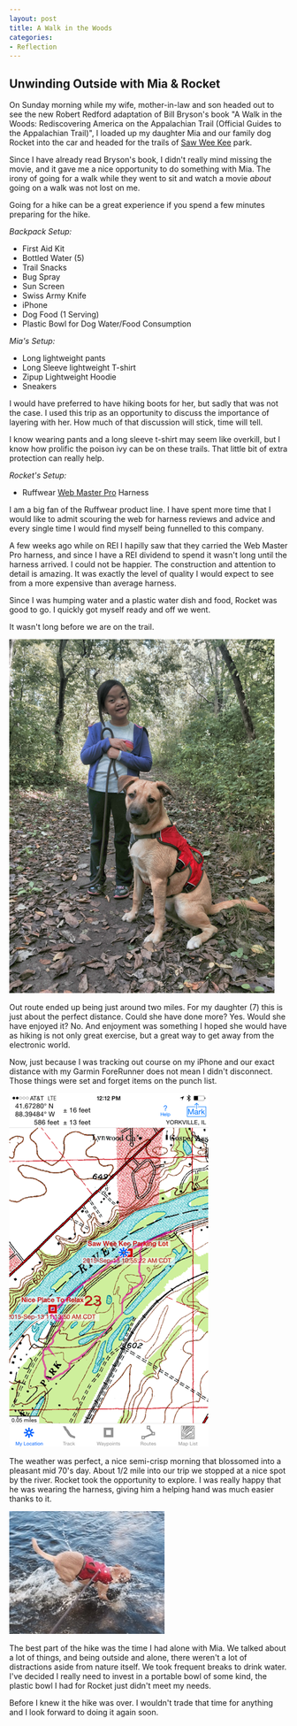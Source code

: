 ```yaml
---
layout: post
title: A Walk in the Woods
categories:
- Reflection
---
```

## <i class="fa fa-leaf fa-lg"></i> Unwinding Outside with Mia & Rocket

On Sunday morning while my wife, mother-in-law and son headed out to see the new Robert Redford adaptation of Bill Bryson's book "A Walk in the Woods: Rediscovering America on the Appalachian Trail (Official Guides to the Appalachian Trail)", I loaded up my daughter Mia and our family dog Rocket into the car and headed for the trails of <a href="http://www.oswegolandparkdistrict.org/Trails-Parks/Saw-Wee-Kee-Park.htm">Saw Wee Kee</a> park.

Since I have already read Bryson's book, I didn't really mind missing the movie, and it gave me a nice opportunity to do something with Mia.  The irony of going for a walk while they went to sit and watch a movie *about* going on a walk was not lost on me.

Going for a hike can be a great experience if you spend a few minutes preparing for the hike.  

*Backpack Setup:*

 * First Aid Kit
 * Bottled Water (5)
 * Trail Snacks
 * Bug Spray
 * Sun Screen
 * Swiss Army Knife
 * iPhone
 * Dog Food (1 Serving)
 * Plastic Bowl for Dog Water/Food Consumption

*Mia's Setup:*

 * Long lightweight pants
 * Long Sleeve lightweight T-shirt
 * Zipup Lightweight Hoodie
 * Sneakers

I would have preferred to have hiking boots for her, but sadly that was not the case.  I used this trip as an opportunity to discuss the importance of layering with her.  How much of that discussion will stick, time will tell.

I know wearing pants and a long sleeve t-shirt may seem like overkill, but I know how prolific the poison ivy can be on these trails.  That little bit of extra protection can really help.

*Rocket's Setup:*

 * Ruffwear <a href="http://www.ruffwear.com/Web-Master-Pro-Harness?sc=2&category=1131">Web Master Pro</a> Harness

I am a big fan of the Ruffwear product line.  I have spent more time that I would like to admit scouring the web for harness reviews and advice and every single time I would find myself being funnelled to this company. 

A few weeks ago while on REI I hapilly saw that they carried the Web Master Pro harness, and since I have a REI dividend to spend it wasn't long until the harness arrived.  I could not be happier.  The construction and attention to detail is amazing.  It was exactly the level of quality I would expect to see from a more expensive than average harness.

Since I was humping water and a plastic  water dish and food, Rocket was good to go.  I quickly got myself ready and off we went.

It wasn't long before we are on the trail.  

![Mia & Rocket on the Trail](/assets/hike.png)

Out route ended up being just around two miles.  For my daughter (7) this is just about the perfect distance.  Could she have done more?  Yes.  Would she have enjoyed it? No.  And enjoyment was something I hoped she would have as hiking is not only great exercise, but a great way to get away from the electronic world.

Now, just because I was tracking out course on my iPhone and our exact distance with my Garmin ForeRunner does not mean I didn't disconnect.  Those things were set and forget items on the punch list.

![Map of our Hike](/assets/map.png)

The weather was perfect, a nice semi-crisp morning that blossomed into a pleasant mid 70's day.  About 1/2 mile into our trip we stopped at a nice spot by the river.  Rocket took the opportunity to explore.  I was really happy that he was wearing the harness, giving him a helping hand was much easier thanks to it. 

![Rocket River Fun](/assets/dog.png)

The best part of the hike was the time I had alone with Mia.  We talked about a lot of things, and being outside and alone, there weren't a lot of distractions aside from nature itself.  We took frequent breaks to drink water.  I've decided I really need to invest in a portable bowl of some kind, the plastic bowl I had for Rocket just didn't meet my needs.

Before I knew it the hike was over.  I wouldn't trade that time for anything and I look forward to doing it again soon.
